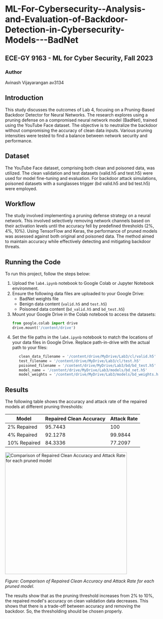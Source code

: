# ML-For-Cybersecurity--Analysis-and-Evaluation-of-Backdoor-Detection-in-Cybersecurity-Models---BadNet

## ECE-GY 9163 - ML for Cyber Security, Fall 2023

### Author
Avinash Vijayarangan av3134

## Introduction

This study discusses the outcomes of Lab 4, focusing on a Pruning-Based Backdoor Detector for Neural Networks. The research explores using a pruning defense on a compromised neural network model (BadNet), trained using the YouTube Face dataset. The objective is to neutralize the backdoor without compromising the accuracy of clean data inputs. Various pruning intensities were tested to find a balance between network security and performance.

## Dataset

The YouTube Face dataset, comprising both clean and poisoned data, was utilized. The clean validation and test datasets (valid.h5 and test.h5) were used for model fine-tuning and evaluation. For backdoor attack simulations, poisoned datasets with a sunglasses trigger (bd valid.h5 and bd test.h5) were employed.

## Workflow

The study involved implementing a pruning defense strategy on a neural network. This involved selectively removing network channels based on their activation levels until the accuracy fell by predefined thresholds (2%, 4%, 10%). Using TensorFlow and Keras, the performance of pruned models was assessed against both original and poisoned data. The method aimed to maintain accuracy while effectively detecting and mitigating backdoor threats.

## Running the Code

To run this project, follow the steps below:

1. Upload the `lab4.ipynb` notebook to Google Colab or Jupyter Notebook environment.
2. Ensure the following data files are uploaded to your Google Drive:
    - BadNet weights file
    - Benign data content (`valid.h5` and `test.h5`)
    - Poisoned data content (`bd_valid.h5` and `bd_test.h5`)
3. Mount your Google Drive in the Colab notebook to access the datasets:
   ```python
   from google.colab import drive
   drive.mount('/content/drive')
4. Set the file paths in the `lab4.ipynb` notebook to match the locations of your data files in Google Drive. Replace path-in-drive with the actual path to your files:
   ```python
      clean_data_filename = '/content/drive/MyDrive/Lab3/cl/valid.h5'
      test_filename = '/content/drive/MyDrive/Lab3/cl/test.h5'
      poisoned_filename = '/content/drive/MyDrive/Lab3/bd/bd_test.h5'
      model_name = '/content/drive/MyDrive/Lab3/models/bd_net.h5'
      model_weights = '/content/drive/MyDrive/Lab3/models/bd_weights.h5'


## Results

The following table shows the accuracy and attack rate of the repaired models at different pruning thresholds:

| Model         | Repaired Clean Accuracy | Attack Rate |
|---------------|-------------------------|-------------|
| 2% Repaired   | 95.7443                 | 100         |
| 4% Repaired   | 92.1278                 | 99.9844     |
| 10% Repaired  | 84.3336                 | 77.2097     |

<img src="https://github.com/avinash4720/ML-For-Cybersecurity--Analysis-and-Evaluation-of-Backdoor-Detection-in-Cybersecurity-Models---BadNet/blob/main/data/model.jpg" width="400" alt="Comparison of Repaired Clean Accuracy and Attack Rate for each pruned model">


*Figure: Comparison of Repaired Clean Accuracy and Attack Rate for each pruned model.*

The results show that as the pruning threshold increases from 2\% to 10\%, the repaired model's accuracy on clean validation data decreases. This shows that there is a trade-off between accuracy and removing the backdoor. So, the thresholding should be chosen properly.

